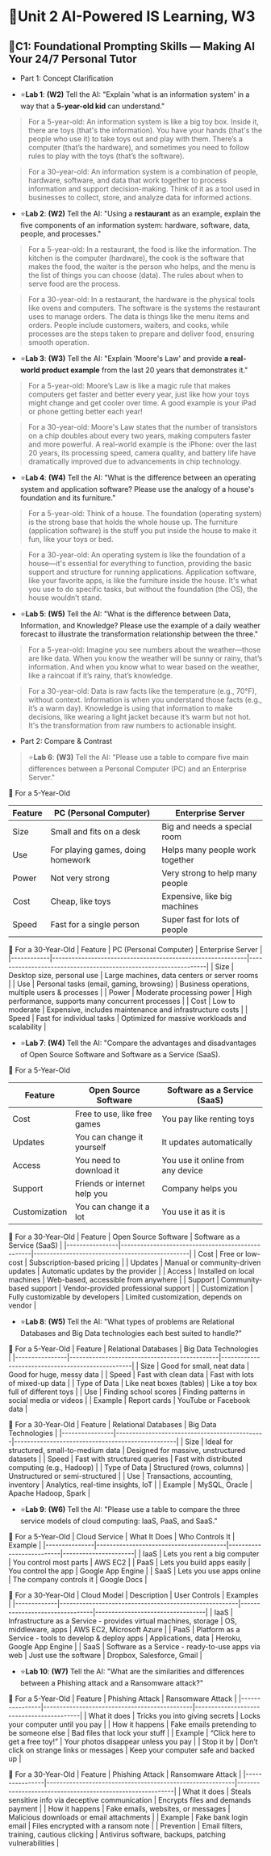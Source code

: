 # 🎯Unit 2 AI-Powered IS Learning, W3
## 🚀C1: Foundational Prompting Skills — Making AI Your 24/7 Personal Tutor
* Part 1: Concept Clarification
- ⭐**Lab 1**: **(W2)** Tell the AI: "Explain 'what is an information system' in a way that a **5-year-old kid** can understand."
> For a 5-year-old:
An information system is like a big toy box. Inside it, there are toys (that's the information).
You have your hands (that's the people who use it) to take toys out and play with them.
There’s a computer (that’s the hardware), and sometimes you need to follow rules to play with the toys (that’s the software).

> For a 30-year-old:
An information system is a combination of people, hardware, software, and data that work together to process information and support decision-making.
Think of it as a tool used in businesses to collect, store, and analyze data for informed actions.

- ⭐**Lab 2**: **(W2)** Tell the AI: "Using a **restaurant** as an example, explain the five components of an information system: hardware, software, data, people, and processes."
> For a 5-year-old:
In a restaurant, the food is like the information.
The kitchen is the computer (hardware), the cook is the software that makes the food, the waiter is the person who helps, and the menu is the list of things you can choose (data).
The rules about when to serve food are the process.

> For a 30-year-old:
In a restaurant, the hardware is the physical tools like ovens and computers. 
The software is the systems the restaurant uses to manage orders. 
The data is things like the menu items and orders. People include customers, waiters, and cooks, while processes are the steps taken to prepare and deliver food, ensuring smooth operation.

- ⭐**Lab 3**: **(W3)** Tell the AI: "Explain 'Moore's Law' and provide **a real-world product example** from the last 20 years that demonstrates it."
> For a 5-year-old:
Moore’s Law is like a magic rule that makes computers get faster and better every year, just like how your toys might change and get cooler over time.
A good example is your iPad or phone getting better each year!

> For a 30-year-old:
Moore's Law states that the number of transistors on a chip doubles about every two years, making computers faster and more powerful. 
A real-world example is the iPhone: over the last 20 years, its processing speed, camera quality, and battery life have dramatically improved due to advancements in chip technology.
  
- ⭐**Lab 4**: **(W4)** Tell the AI: "What is the difference between an operating system and application software? Please use the analogy of a house's foundation and its furniture."
> For a 5-year-old:
Think of a house. The foundation (operating system) is the strong base that holds the whole house up.
The furniture (application software) is the stuff you put inside the house to make it fun, like your toys or bed.

> For a 30-year-old:
An operating system is like the foundation of a house—it's essential for everything to function, providing the basic support and structure for running applications.
Application software, like your favorite apps, is like the furniture inside the house. It's what you use to do specific tasks, but without the foundation (the OS), the house wouldn’t stand.

- ⭐**Lab 5**: **(W5)** Tell the AI: "What is the difference between Data, Information, and Knowledge? Please use the example of a daily weather forecast to illustrate the transformation relationship between the three."
> For a 5-year-old:
Imagine you see numbers about the weather—those are like data.
When you know the weather will be sunny or rainy, that’s information.
And when you know what to wear based on the weather, like a raincoat if it’s rainy, that’s knowledge.

> For a 30-year-old:
Data is raw facts like the temperature (e.g., 70°F), without context. 
Information is when you understand those facts (e.g., it’s a warm day). 
Knowledge is using that information to make decisions, like wearing a light jacket because it’s warm but not hot. 
It's the transformation from raw numbers to actionable insight.

* Part 2: Compare & Contrast
> ⭐**Lab 6**: **(W3)** Tell the AI: "Please use a table to compare five main differences between a Personal Computer (PC) and an Enterprise Server."

👶 For a 5-Year-Old

| Feature     | PC (Personal Computer)                 | Enterprise Server                      |
|------------|----------------------------------------|----------------------------------------|
| Size       | Small and fits on a desk               | Big and needs a special room           |
| Use        | For playing games, doing homework      | Helps many people work together        |
| Power      | Not very strong                        | Very strong to help many people        |
| Cost       | Cheap, like toys                       | Expensive, like big machines           |
| Speed      | Fast for a single person               | Super fast for lots of people          |

👨 For a 30-Year-Old
| Feature     | PC (Personal Computer)                                    | Enterprise Server                                               |
|------------|------------------------------------------------------------|-----------------------------------------------------------------|
| Size       | Desktop size, personal use                                 | Large machines, data centers or server rooms                    |
| Use        | Personal tasks (email, gaming, browsing)                   | Business operations, multiple users & processes                 |
| Power      | Moderate processing power                                  | High performance, supports many concurrent processes            |
| Cost       | Low to moderate                                             | Expensive, includes maintenance and infrastructure costs       |
| Speed      | Fast for individual tasks                                   | Optimized for massive workloads and scalability                |

- ⭐**Lab 7**: **(W4)** Tell the AI: "Compare the advantages and disadvantages of Open Source Software and Software as a Service (SaaS).

👶 For a 5-Year-Old

| Feature        | Open Source Software                            | Software as a Service (SaaS)                   |
|----------------|--------------------------------------------------|------------------------------------------------|
| Cost           | Free to use, like free games                     | You pay like renting toys                      |
| Updates        | You can change it yourself                       | It updates automatically                       |
| Access         | You need to download it                          | You use it online from any device              |
| Support        | Friends or internet help you                     | Company helps you                              |
| Customization  | You can change it a lot                          | You use it as it is                            |

👨 For a 30-Year-Old
| Feature        | Open Source Software                            | Software as a Service (SaaS)                   |
|----------------|--------------------------------------------------|------------------------------------------------|
| Cost           | Free or low-cost                                | Subscription-based pricing                     |
| Updates        | Manual or community-driven updates              | Automatic updates by the provider             |
| Access         | Installed on local machines                     | Web-based, accessible from anywhere            |
| Support        | Community-based support                         | Vendor-provided professional support           |
| Customization  | Fully customizable by developers                | Limited customization, depends on vendor       |

- ⭐**Lab 8**: **(W5)** Tell the AI: "What types of problems are Relational Databases and Big Data technologies each best suited to handle?"
  
👶 For a 5-Year-Old
| Feature        | Relational Databases                        | Big Data Technologies                            |
|----------------|----------------------------------------------|--------------------------------------------------|
| Size           | Good for small, neat data                   | Good for huge, messy data                        |
| Speed          | Fast with clean data                        | Fast with lots of mixed-up data                  |
| Type of Data   | Like neat boxes (tables)                    | Like a toy box full of different toys            |
| Use            | Finding school scores                       | Finding patterns in social media or videos       |
| Example        | Report cards                                | YouTube or Facebook data                         |

👨 For a 30-Year-Old
| Feature        | Relational Databases                        | Big Data Technologies                            |
|----------------|----------------------------------------------|--------------------------------------------------|
| Size           | Ideal for structured, small-to-medium data  | Designed for massive, unstructured datasets      |
| Speed          | Fast with structured queries                | Fast with distributed computing (e.g., Hadoop)   |
| Type of Data   | Structured (rows, columns)                  | Unstructured or semi-structured                  |
| Use            | Transactions, accounting, inventory         | Analytics, real-time insights, IoT               |
| Example        | MySQL, Oracle                               | Apache Hadoop, Spark                             |

- ⭐**Lab 9**: **(W6)** Tell the AI: "Please use a table to compare the three service models of cloud computing: IaaS, PaaS, and SaaS."

👶 For a 5-Year-Old
| Cloud Service | What It Does                          | Who Controls It         | Example             |
|---------------|----------------------------------------|--------------------------|----------------------|
| IaaS          | Lets you rent a big computer           | You control most parts   | AWS EC2              |
| PaaS          | Lets you build apps easily             | You control the app      | Google App Engine    |
| SaaS          | Lets you use apps online               | The company controls it  | Google Docs          |

👨 For a 30-Year-Old
| Cloud Model | Description                                           | User Controls                  | Examples                         |
|-------------|-------------------------------------------------------|--------------------------------|----------------------------------|
| IaaS        | Infrastructure as a Service - provides virtual machines, storage | OS, middleware, apps           | AWS EC2, Microsoft Azure         |
| PaaS        | Platform as a Service - tools to develop & deploy apps         | Applications, data             | Heroku, Google App Engine        |
| SaaS        | Software as a Service - ready-to-use apps via web              | Just use the software          | Dropbox, Salesforce, Gmail       |

- ⭐**Lab 10**: **(W7)** Tell the AI: "What are the similarities and differences between a Phishing attack and a Ransomware attack?"

👶 For a 5-Year-Old
| Feature        | Phishing Attack                             | Ransomware Attack                        |
|----------------|----------------------------------------------|------------------------------------------|
| What it does   | Tricks you into giving secrets               | Locks your computer until you pay        |
| How it happens | Fake emails pretending to be someone else    | Bad files that lock your stuff           |
| Example        | “Click here to get a free toy!”              | Your photos disappear unless you pay     |
| Stop it by     | Don’t click on strange links or messages     | Keep your computer safe and backed up    |

👨 For a 30-Year-Old
| Feature        | Phishing Attack                                         | Ransomware Attack                                       |
|----------------|----------------------------------------------------------|----------------------------------------------------------|
| What it does   | Steals sensitive info via deceptive communication        | Encrypts files and demands payment                      |
| How it happens | Fake emails, websites, or messages                       | Malicious downloads or email attachments                |
| Example        | Fake bank login email                                    | Files encrypted with a ransom note                      |
| Prevention     | Email filters, training, cautious clicking               | Antivirus software, backups, patching vulnerabilities   |





